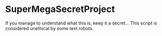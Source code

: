 # SuperMegaSecretProject

If you manage to understand what this is, keep it a secret...
This script is considered unethical by some text robots.
